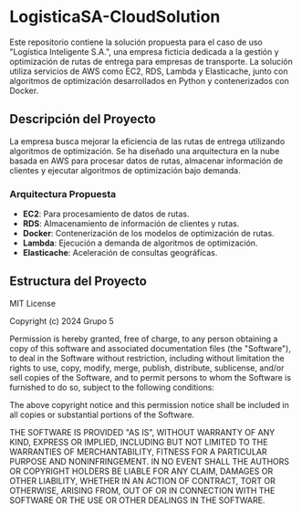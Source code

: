 # LogisticaSA-CloudSolution

Este repositorio contiene la solución propuesta para el caso de uso "Logística Inteligente S.A.", una empresa ficticia dedicada a la gestión y optimización de rutas de entrega para empresas de transporte. La solución utiliza servicios de AWS como EC2, RDS, Lambda y Elasticache, junto con algoritmos de optimización desarrollados en Python y contenerizados con Docker.

## Descripción del Proyecto

La empresa busca mejorar la eficiencia de las rutas de entrega utilizando algoritmos de optimización. Se ha diseñado una arquitectura en la nube basada en AWS para procesar datos de rutas, almacenar información de clientes y ejecutar algoritmos de optimización bajo demanda.

### Arquitectura Propuesta

- **EC2**: Para procesamiento de datos de rutas.
- **RDS**: Almacenamiento de información de clientes y rutas.
- **Docker**: Contenerización de los modelos de optimización de rutas.
- **Lambda**: Ejecución a demanda de algoritmos de optimización.
- **Elasticache**: Aceleración de consultas geográficas.

## Estructura del Proyecto


MIT License

Copyright (c) 2024 Grupo 5

Permission is hereby granted, free of charge, to any person obtaining a copy
of this software and associated documentation files (the "Software"), to deal
in the Software without restriction, including without limitation the rights
to use, copy, modify, merge, publish, distribute, sublicense, and/or sell
copies of the Software, and to permit persons to whom the Software is
furnished to do so, subject to the following conditions:

The above copyright notice and this permission notice shall be included in all
copies or substantial portions of the Software.

THE SOFTWARE IS PROVIDED "AS IS", WITHOUT WARRANTY OF ANY KIND, EXPRESS OR
IMPLIED, INCLUDING BUT NOT LIMITED TO THE WARRANTIES OF MERCHANTABILITY,
FITNESS FOR A PARTICULAR PURPOSE AND NONINFRINGEMENT. IN NO EVENT SHALL THE
AUTHORS OR COPYRIGHT HOLDERS BE LIABLE FOR ANY CLAIM, DAMAGES OR OTHER
LIABILITY, WHETHER IN AN ACTION OF CONTRACT, TORT OR OTHERWISE, ARISING FROM,
OUT OF OR IN CONNECTION WITH THE SOFTWARE OR THE USE OR OTHER DEALINGS IN THE
SOFTWARE.
